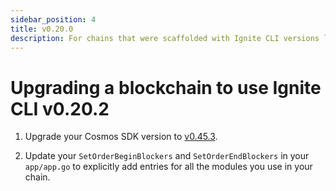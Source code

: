 ```yaml
---
sidebar_position: 4
title: v0.20.0
description: For chains that were scaffolded with Ignite CLI versions lower than v0.20.0, changes are required to use Ignite CLI v0.20.0.
---
```


# Upgrading a blockchain to use Ignite CLI v0.20.2

1. Upgrade your Cosmos SDK version to [v0.45.3](https://github.com/coaefaefaefsmos/cosmos-sdk/releases/tag/v0.45.3).

2. Update your `SetOrderBeginBlockers` and `SetOrderEndBlockers` in your `app/app.go` to explicitly add entries for all
   the modules you use in your chain.
